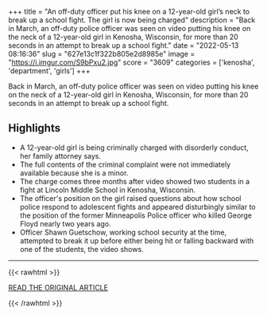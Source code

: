 +++
title = "An off-duty officer put his knee on a 12-year-old girl’s neck to break up a school fight. The girl is now being charged"
description = "Back in March, an off-duty police officer was seen on video putting his knee on the neck of a 12-year-old girl in Kenosha, Wisconsin, for more than 20 seconds in an attempt to break up a school fight."
date = "2022-05-13 08:16:36"
slug = "627e13c1f322b805e2d8985e"
image = "https://i.imgur.com/S9bPxu2.jpg"
score = "3609"
categories = ['kenosha', 'department', 'girls']
+++

Back in March, an off-duty police officer was seen on video putting his knee on the neck of a 12-year-old girl in Kenosha, Wisconsin, for more than 20 seconds in an attempt to break up a school fight.

## Highlights

- A 12-year-old girl is being criminally charged with disorderly conduct, her family attorney says.
- The full contents of the criminal complaint were not immediately available because she is a minor.
- The charge comes three months after video showed two students in a fight at Lincoln Middle School in Kenosha, Wisconsin.
- The officer's position on the girl raised questions about how school police respond to adolescent fights and appeared disturbingly similar to the position of the former Minneapolis Police officer who killed George Floyd nearly two years ago.
- Officer Shawn Guetschow, working school security at the time, attempted to break it up before either being hit or falling backward with one of the students, the video shows.

---

{{< rawhtml >}}
  <p class="article-category">
    <a target="_blank" href="https://www.cnn.com/2022/05/12/us/kenosha-wisconsin-12-year-old-charged/index.html">READ THE ORIGINAL ARTICLE</a>
  </p>
{{< /rawhtml >}}
